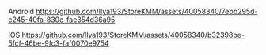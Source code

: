 Android
https://github.com/Ilya193/StoreKMM/assets/40058340/7ebb295d-c245-40fa-830c-fae354d36a95

IOS
https://github.com/Ilya193/StoreKMM/assets/40058340/b32398be-5fcf-46be-9fc3-faf0070e9754

